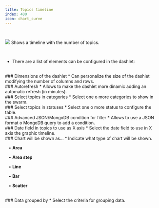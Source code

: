 ```yaml
---
title: Topics timeline
index: 400
icon: chart_curve
---
```


    
<br />

<img src="/static/images/icons/chart_curve.png" /> Shows a timeline with the number of topics.


<br />

* There are a list of elements can be configured in the dashlet:

<br />
### Dimensions of the dashlet
* Can personalize the size of the dashlet modifying the number of columns and rows.

<br />
### Autorefresh
* Allows to make the dashlet more dinamic adding an automatic refresh (in minutes).


<br />
### Select topics in categories
* Select one o more categories to show in the swarm.

<br />
### Select topics in statuses
* Select one o more status to configure the table.

<br />
### Advanced JSON/MongoDB condition for filter
* Allows to use a JSON format o MongoDB query to add a condition. 

<br />
### Date field in topics to use as X axis
* Select the date field to use in X axis the graphic timeline.

<br />
### Chart will be shown as...
* Indicate what type of chart will be shown. <br />


&nbsp; &nbsp;• **Area** <br />

&nbsp; &nbsp;• **Area step** <br />

&nbsp; &nbsp;• **Line** <br />

&nbsp; &nbsp;• **Bar** <br />

&nbsp; &nbsp;• **Scatter**

<br />
### Data grouped by
* Select the criteria for grouping data.
